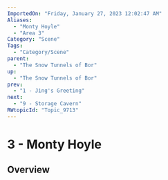 ```yaml
---
ImportedOn: "Friday, January 27, 2023 12:02:47 AM"
Aliases:
  - "Monty Hoyle"
  - "Area 3"
Category: "Scene"
Tags:
  - "Category/Scene"
parent:
  - "The Snow Tunnels of Bor"
up:
  - "The Snow Tunnels of Bor"
prev:
  - "1 - Jing's Greeting"
next:
  - "9 - Storage Cavern"
RWtopicId: "Topic_9713"
---
```

# 3 - Monty Hoyle
## Overview
